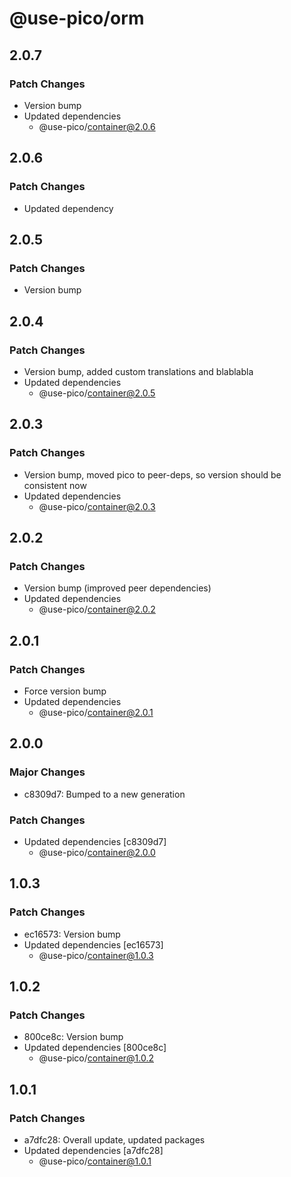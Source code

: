 # @use-pico/orm

## 2.0.7

### Patch Changes

- Version bump
- Updated dependencies
    - @use-pico/container@2.0.6

## 2.0.6

### Patch Changes

- Updated dependency

## 2.0.5

### Patch Changes

- Version bump

## 2.0.4

### Patch Changes

- Version bump, added custom translations and blablabla
- Updated dependencies
    - @use-pico/container@2.0.5

## 2.0.3

### Patch Changes

- Version bump, moved pico to peer-deps, so version should be consistent now
- Updated dependencies
    - @use-pico/container@2.0.3

## 2.0.2

### Patch Changes

- Version bump (improved peer dependencies)
- Updated dependencies
    - @use-pico/container@2.0.2

## 2.0.1

### Patch Changes

- Force version bump
- Updated dependencies
    - @use-pico/container@2.0.1

## 2.0.0

### Major Changes

- c8309d7: Bumped to a new generation

### Patch Changes

- Updated dependencies [c8309d7]
    - @use-pico/container@2.0.0

## 1.0.3

### Patch Changes

- ec16573: Version bump
- Updated dependencies [ec16573]
    - @use-pico/container@1.0.3

## 1.0.2

### Patch Changes

- 800ce8c: Version bump
- Updated dependencies [800ce8c]
    - @use-pico/container@1.0.2

## 1.0.1

### Patch Changes

- a7dfc28: Overall update, updated packages
- Updated dependencies [a7dfc28]
    - @use-pico/container@1.0.1
